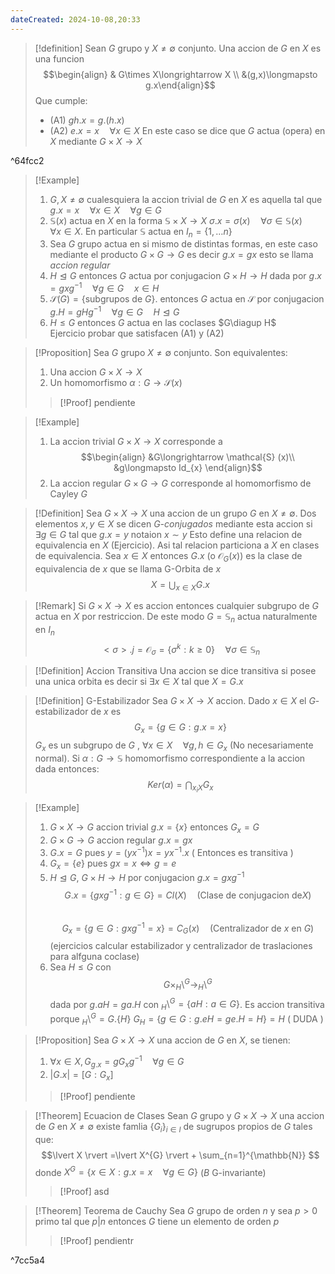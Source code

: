 ```yaml
---
dateCreated: 2024-10-08,20:33
---
```

>[!definition]
>Sean $G$ grupo y $X\neq\emptyset$ conjunto. Una accion de $G$ en $X$ es una funcion 
>$$\begin{align} & G\times X\longrightarrow X \\
 &(g,x)\longmapsto g.x\end{align}$$
 > Que cumple:
 > - (A1) $gh.x=g.(h.x)$
 > - (A2) $e.x=x\quad\forall x\in X$
> En este caso se dice que $G$ actua (opera) en $X$ mediante $G\times X\longrightarrow X$

^64fcc2

>[!Example]
>1. $G,X\neq\emptyset$ cualesquiera la accion trivial de $G$ en $X$ es aquella tal que $g.x=x\quad\forall x\in X\quad\forall g\in G$ 
>2. $\mathbb{S}(x)$ actua en $X$ en la forma $\mathbb{S}\times X\longrightarrow X$ $\sigma.x=\sigma(x)\quad\forall \sigma\in \mathbb{S}(x)\quad\forall x\in X$. En particular $\mathbb{S}$ actua en $I_{n}=\{ 1,\ldots n \}$
>3. Sea $G$ grupo actua en si mismo de distintas formas, en este caso mediante el producto $G\times G \longrightarrow G$ es decir $g.x=gx$ esto se llama *accion regular*
>4. $H\trianglelefteq G$ entonces $G$ actua por conjugacion $G\times H \longrightarrow H$ dada por $g.x=gxg^{-1}\quad\forall g\in G\quad x\in H$
>5.  $\mathcal{S}(G)=\{ \text{subgrupos de } G \}$. entonces $G$ actua en $\mathcal{S}$ por conjugacion $g.H=gHg^{-1}\quad\forall g\in G\quad H\trianglelefteq G$
>6. $H\leq G$ entonces $G$ actua en las coclases $G\diagup H$  
> Ejercicio probar que satisfacen (A1) y (A2)

>[!Proposition]
>Sea $G$ grupo $X\neq\emptyset$ conjunto. Son equivalentes:
>1. Una accion $G\times X \longrightarrow X$
>2. Un homomorfismo $\alpha : G\rightarrow \mathcal{S} (x)$
>>[!Proof]
>>pendiente

>[!Example]
>1. La accion trivial $G\times X\rightarrow X$ corresponde a 
>$$\begin{align} &G\longrightarrow \mathcal{S} (x)\\
>&g\longmapsto Id_{x}
>\end{align}$$
>2. La accion regular $G\times G\longrightarrow G$ corresponde al homomorfismo de Cayley $G$

>[!Definition]
>Sea $G\times X\longrightarrow X$ una accion de un grupo $G$ en $X\neq\emptyset$. Dos elementos $x,y\in X$ se dicen *G-conjugados* mediante esta accion si $\exists g\in G$ tal que $g.x=y$ notaion $x\sim y$ 
>Esto define una relacion de equivalencia en $X$ (Ejercicio). Asi tal relacion particiona a $X$ en clases de equivalencia. 
>Sea $x\in X$ entonces $G.x$ (o $\mathcal{O}_{G}(x)$) es la clase de equivalencia de $x$ que se llama G-Orbita de $x$ 
>$$X=\bigcup_{x\in X}G.x$$
>

>[!Remark]
>Si $G\times X \longrightarrow X$ es accion entonces cualquier subgrupo de $G$ actua en $X$ por restriccion. De este modo $G=\mathbb{S}_{n}$ actua naturalmente en $I_{n}$ $$<\sigma>.j=\mathcal{O}_{\sigma}=\{\sigma^{k}:k\geq 0\}\quad \forall\sigma \in\mathbb{S}_{n} $$ 

>[!Definition] Accion Transitiva
>Una accion se dice transitiva si posee una unica orbita es decir si $\exists x\in X$ tal que $X=G.x$

>[!Definition] G-Estabilizador
>Sea $G\times X\longrightarrow X$ accion. Dado $x\in X$ el $G$-estabilizador de $x$ es $$G_{x}=\{g\in G: g.x=x\}$$$G_{x}$ es un subgrupo de $G$ , $\forall x\in X\quad\forall g,h\in G_{x}$ (No necesariamente normal).
>Si $\alpha :G\longrightarrow \mathbb{S}$ homomorfismo correspondiente a la accion dada entonces: $$Ker(\alpha)=\bigcap_{x_{i} X}G_{x}$$

>[!Example]
>1. $G\times X\longrightarrow G$ accion trivial $g.x=\{x\}$ entonces $G_{x}=G$
>2. $G\times G \longrightarrow G$ accion regular $g.x=gx$
>	1. $G.x=G$ pues $y=(yx^{-1} )x=yx^{-1}.x$ ( Entonces es transitiva )
>	2. $G_{x}=\{e\}$ pues $gx=x\iff g=e$
>3. $H\trianglelefteq G$, $G\times H \longrightarrow H$ por conjugacion $g.x=gxg^{-1}$
 $$G.x=\{gxg^{-1} : g\in G \}=Cl(X) \quad \text{(Clase de conjugacion de} X)$$	
 $$G_{x}=\{g\in G: gxg^{-1} =x\}=C_{G}(x)\quad \text{(Centralizador de } x \text{ en } G)$$
>(ejercicios calcular estabilizador y centralizador de traslaciones para alfguna coclase)
>6. Sea $H\leq G$ con $$G\times _{H}\setminus ^{G}\longrightarrow _{H}\setminus ^{G}$$ 
dada por $g.aH=ga.H$ con $_{H}\setminus ^{G}=\{aH: a\in G \}$. 
Es accion transitiva porque $_{H}\setminus ^{G}=G.\{ H \}$
$G_{H}=\{g\in G : g.eH=ge.H=H\}=H$ ( DUDA )

>[!Proposition]
>Sea $G\times X\longrightarrow X$ una accion de $G$ en $X$, se tienen:
>1. $\forall x\in X,G_{g.x}=gG_{x}g^{-1} \quad\forall g\in G$
>2. $\lvert G.x\rvert =[G:G_{x}]$ 
>>[!Proof]
>>pendiente

>[!Theorem] Ecuacion de Clases
>Sean $G$ grupo y $G\times X\longrightarrow X$ una accion de $G$ en $X\neq \emptyset$ existe famlia $\{G_{i}\}_{i\in I }$ de sugrupos propios de $G$ tales que:
>$$\lvert X \rvert =\lvert X^{G} \rvert + \sum_{n=1}^{\mathbb{N}} $$
>donde $X^{G} = \{x\in X: g.x=x\quad\forall g\in G \}$ ($B$ G-invariante)
>>[!Proof]
>>asd

>[!Theorem] Teorema de Cauchy
>Sea $G$ grupo de orden $n$ y sea $p>0$ primo tal que $p|n$ entonces $G$ tiene un elemento de orden $p$
>>[!Proof]
>>pendientr

^7cc5a4

